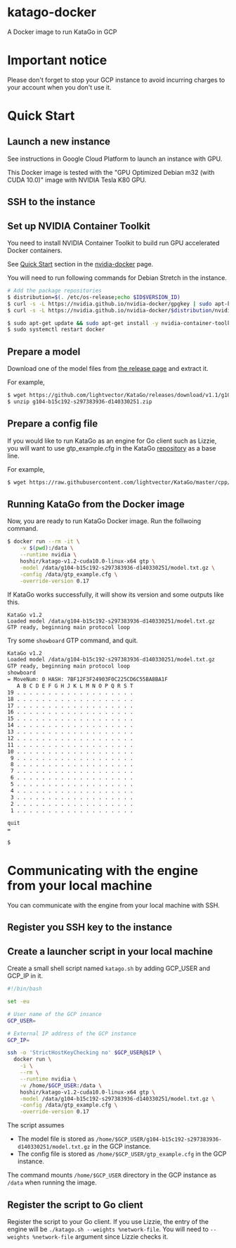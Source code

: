 # katago-docker
A Docker image to run KataGo in GCP


# Important notice
Please don't forget to stop your GCP instance to avoid incurring charges to your account when you don't use it. 



# Quick Start
## Launch a new instance 
See instructions in Google Cloud Platform to launch an instance with GPU.

This Docker image is tested with the "GPU Optimized Debian m32 (with CUDA 10.0)" image with NVIDIA Tesla K80 GPU.

## SSH to the instance


## Set up NVIDIA Container Toolkit
You need to install NVIDIA Container Toolkit to build run GPU accelerated Docker containers.

See [Quick Start](https://github.com/NVIDIA/nvidia-docker#quickstart) section in the [nvidia-docker](https://github.com/NVIDIA/nvidia-docker) page.

You will need to run following commands for Debian Stretch in the instance.
```sh
# Add the package repositories
$ distribution=$(. /etc/os-release;echo $ID$VERSION_ID)
$ curl -s -L https://nvidia.github.io/nvidia-docker/gpgkey | sudo apt-key add -
$ curl -s -L https://nvidia.github.io/nvidia-docker/$distribution/nvidia-docker.list | sudo tee /etc/apt/sources.list.d/nvidia-docker.list

$ sudo apt-get update && sudo apt-get install -y nvidia-container-toolkit
$ sudo systemctl restart docker
```

## Prepare a model
Download one of the model files from [the release page](https://github.com/lightvector/KataGo/releases) and extract it.

For example, 
```sh
$ wget https://github.com/lightvector/KataGo/releases/download/v1.1/g104-b15c192-s297383936-d140330251.zip
$ unzip g104-b15c192-s297383936-d140330251.zip
```

## Prepare a config file
If you would like to run KataGo as an engine for Go client such as Lizzie, you will want to use gtp_example.cfg in the KataGo [repository](https://github.com/lightvector/KataGo) as a base line.

For example, 
```sh
$ wget https://raw.githubusercontent.com/lightvector/KataGo/master/cpp/configs/gtp_example.cfg
```

## Running KataGo from the Docker image
Now, you are ready to run KataGo Docker image. Run the follwoing command.

```sh
$ docker run --rm -it \
    -v $(pwd):/data \
    --runtime nvidia \
    hoshir/katago-v1.2-cuda10.0-linux-x64 gtp \
    -model /data/g104-b15c192-s297383936-d140330251/model.txt.gz \
    -config /data/gtp_example.cfg \
    -override-version 0.17

```

If KataGo works successfully, it will show its version and some outputs like this.
```
KataGo v1.2
Loaded model /data/g104-b15c192-s297383936-d140330251/model.txt.gz
GTP ready, beginning main protocol loop
```

Try some `showboard` GTP command, and quit.
```sh
KataGo v1.2
Loaded model /data/g104-b15c192-s297383936-d140330251/model.txt.gz
GTP ready, beginning main protocol loop
showboard
= MoveNum: 0 HASH: 7BF12F3F24903F0C225CD6C55BA8BA1F
   A B C D E F G H J K L M N O P Q R S T
19 . . . . . . . . . . . . . . . . . . .
18 . . . . . . . . . . . . . . . . . . .
17 . . . . . . . . . . . . . . . . . . .
16 . . . . . . . . . . . . . . . . . . .
15 . . . . . . . . . . . . . . . . . . .
14 . . . . . . . . . . . . . . . . . . .
13 . . . . . . . . . . . . . . . . . . .
12 . . . . . . . . . . . . . . . . . . .
11 . . . . . . . . . . . . . . . . . . .
10 . . . . . . . . . . . . . . . . . . .
 9 . . . . . . . . . . . . . . . . . . .
 8 . . . . . . . . . . . . . . . . . . .
 7 . . . . . . . . . . . . . . . . . . .
 6 . . . . . . . . . . . . . . . . . . .
 5 . . . . . . . . . . . . . . . . . . .
 4 . . . . . . . . . . . . . . . . . . .
 3 . . . . . . . . . . . . . . . . . . .
 2 . . . . . . . . . . . . . . . . . . .
 1 . . . . . . . . . . . . . . . . . . .

quit
= 

$
```



# Communicating with the engine from your local machine
You can communicate with the engine from your local machine with SSH.

## Register you SSH key to the instance


## Create a launcher script in your local machine
Create a small shell script named `katago.sh` by adding GCP_USER and GCP_IP in it.


```sh
#!/bin/bash

set -eu

# User name of the GCP insance
GCP_USER=

# External IP address of the GCP instance
GCP_IP=

ssh -o 'StrictHostKeyChecking no' $GCP_USER@$IP \
  docker run \
    -i \
    --rm \
    --runtime nvidia \
    -v /home/$GCP_USER:/data \
    hoshir/katago-v1.2-cuda10.0-linux-x64 gtp \
    -model /data/g104-b15c192-s297383936-d140330251/model.txt.gz \
    -config /data/gtp_example.cfg \
    -override-version 0.17
```
The script assumes
  - The model file is stored as `/home/$GCP_USER/g104-b15c192-s297383936-d140330251/model.txt.gz` in the GCP instance.
  - The config file is stored as `/home/$GCP_USER/gtp_example.cfg` in the GCP instance.

The command mounts `/home/$GCP_USER` directory in the GCP instance as `/data` when running the image.

## Register the script to Go client
Register the script to your Go client. If you use Lizzie, the entry of the engine will be `./katago.sh --weights %network-file`. You will need to `--weights %network-file` argument since Lizzie checks it.

